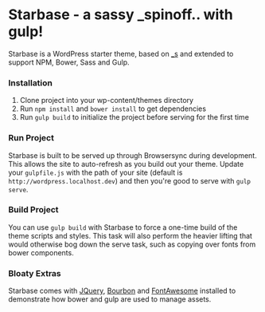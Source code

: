 # Starbase - a sassy _spinoff.. with gulp!

Starbase is a WordPress starter theme, based on [_s](http://underscores.me) and extended to support NPM, Bower, Sass and Gulp.

### Installation
1. Clone project into your wp-content/themes directory
2. Run `npm install` and `bower install` to get dependencies
3. Run `gulp build` to initialize the project before serving for the first time

### Run Project
Starbase is built to be served up through Browsersync during development. This allows the site to auto-refresh as you build out your theme. Update your `gulpfile.js` with the path of your site (default is `http://wordpress.localhost.dev`) and then you're good to serve with `gulp serve`.

### Build Project
You can use `gulp build` with Starbase to force a one-time build of the theme scripts and styles. This task will also perform the heavier lifting that would otherwise bog down the serve task, such as copying over fonts from bower components.

### Bloaty Extras
Starbase comes with [JQuery](https://jquery.com), [Bourbon](http://bourbon.io) and [FontAwesome](http://fontawesome.io) installed to demonstrate how bower and gulp are used to manage assets.
